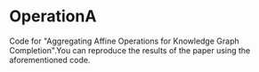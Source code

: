 # OperationA

Code for "Aggregating Affine Operations for Knowledge Graph Completion".You can reproduce the results of the paper using the aforementioned code.

